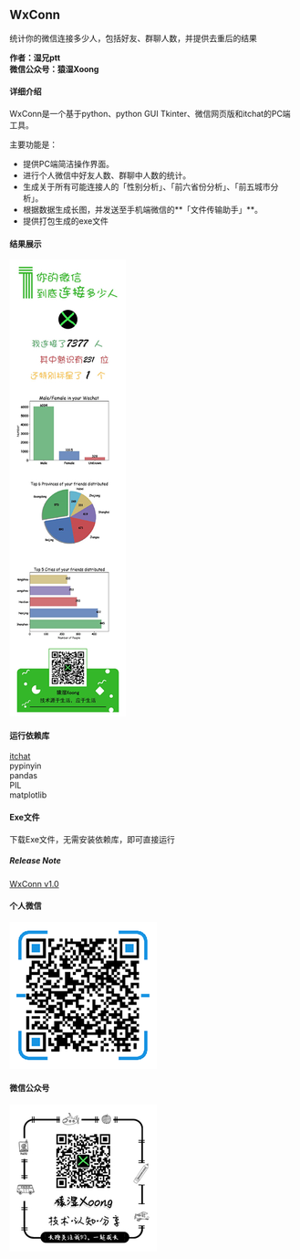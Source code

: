 ## WxConn
统计你的微信连接多少人，包括好友、群聊人数，并提供去重后的结果

**作者：湿兄ptt**</br>
**微信公众号：猿湿Xoong**

#### 详细介绍
WxConn是一个基于python、python GUI Tkinter、微信网页版和itchat的PC端工具。

主要功能是：
* 提供PC端简洁操作界面。
* 进行个人微信中好友人数、群聊中人数的统计。
* 生成关于所有可能连接人的「性别分析」、「前六省份分析」、「前五城市分析」。
* 根据数据生成长图，并发送至手机端微信的**「文件传输助手」**。
* 提供打包生成的exe文件

#### 结果展示
![](https://github.com/Bravest-Ptt/WxConn/blob/master/result/result_little.jpg?raw=true)

#### 运行依赖库
[itchat](https://github.com/littlecodersh/ItChat)</br>
pypinyin</br>
pandas</br>
PIL</br>
matplotlib</br>

#### Exe文件
下载Exe文件，无需安装依赖库，即可直接运行

##### Release Note
[WxConn v1.0](https://github.com/Bravest-Ptt/WxConn/raw/master/release/WxConn-v1.0.exe)

#### 个人微信
![](https://github.com/Bravest-Ptt/WxConn/blob/master/qrcode/%E4%B8%AA%E4%BA%BA%E5%BE%AE%E4%BF%A1-258.png?raw=true)

#### 微信公众号
![](https://github.com/Bravest-Ptt/WxConn/blob/master/qrcode/%E7%8C%BF%E6%B9%BFXoong-258-end.jpg?raw=true)
